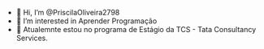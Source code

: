 - 👋 Hi, I’m @PriscilaOliveira2798
- 👀 I’m interested in  Aprender Programação
- 🌱 Atualemnte estou no programa de Estágio da TCS  - Tata Consultancy Services.


<!---
PriscilaOliveira2798/PriscilaOliveira2798 is a ✨ special ✨ repository because its `README.md` (this file) appears on your GitHub profile.
You can click the Preview link to take a look at your changes.
--->
